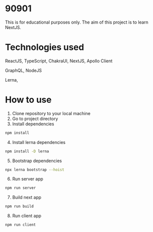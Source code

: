 # 90901

This is for educational purposes only. The aim of this project is to learn NextJS.

# Technologies used

ReactJS,
TypeScript,
ChakraUI,
NextJS,
Apollo Client

GraphQL,
NodeJS

Lerna,

# How to use

 1. Clone repository to your local machine
 2. Go to project directory
 3. Install dependencies
 ```bash
 npm install
 ```
 4. Install lerna dependencies
 ```bash
 npm install -D lerna
 ```
 5. Bootstrap dependencies
 ```bash
 npx lerna bootstrap --hoist
 ```
6. Run server app
 ```bash
 npm run server
 ```
 7. Build next app
  ```bash
 npm run build
 ```
 8. Run client app
 ```bash
 npm run client
 ```



